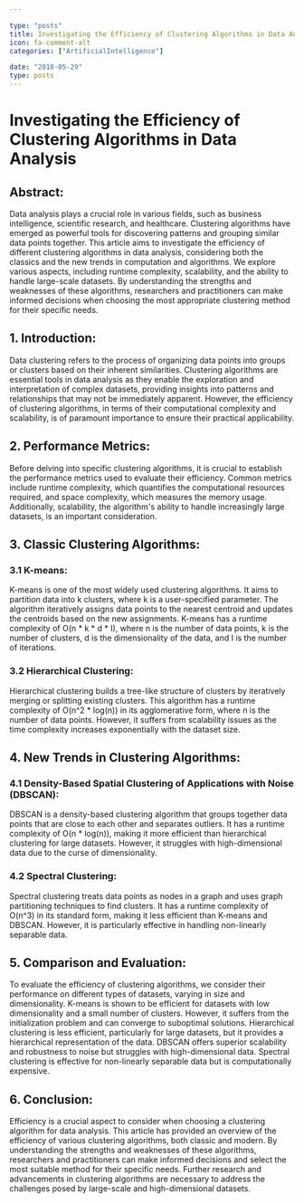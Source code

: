```yaml
---

type: "posts"
title: Investigating the Efficiency of Clustering Algorithms in Data Analysis
icon: fa-comment-alt
categories: ["ArtificialIntelligence"]

date: "2018-05-29"
type: posts
---
```





# Investigating the Efficiency of Clustering Algorithms in Data Analysis

## Abstract:
Data analysis plays a crucial role in various fields, such as business intelligence, scientific research, and healthcare. Clustering algorithms have emerged as powerful tools for discovering patterns and grouping similar data points together. This article aims to investigate the efficiency of different clustering algorithms in data analysis, considering both the classics and the new trends in computation and algorithms. We explore various aspects, including runtime complexity, scalability, and the ability to handle large-scale datasets. By understanding the strengths and weaknesses of these algorithms, researchers and practitioners can make informed decisions when choosing the most appropriate clustering method for their specific needs.

## 1. Introduction:
Data clustering refers to the process of organizing data points into groups or clusters based on their inherent similarities. Clustering algorithms are essential tools in data analysis as they enable the exploration and interpretation of complex datasets, providing insights into patterns and relationships that may not be immediately apparent. However, the efficiency of clustering algorithms, in terms of their computational complexity and scalability, is of paramount importance to ensure their practical applicability.

## 2. Performance Metrics:
Before delving into specific clustering algorithms, it is crucial to establish the performance metrics used to evaluate their efficiency. Common metrics include runtime complexity, which quantifies the computational resources required, and space complexity, which measures the memory usage. Additionally, scalability, the algorithm's ability to handle increasingly large datasets, is an important consideration.

## 3. Classic Clustering Algorithms:
### 3.1 K-means:
K-means is one of the most widely used clustering algorithms. It aims to partition data into k clusters, where k is a user-specified parameter. The algorithm iteratively assigns data points to the nearest centroid and updates the centroids based on the new assignments. K-means has a runtime complexity of O(n * k * d * I), where n is the number of data points, k is the number of clusters, d is the dimensionality of the data, and I is the number of iterations.

### 3.2 Hierarchical Clustering:
Hierarchical clustering builds a tree-like structure of clusters by iteratively merging or splitting existing clusters. This algorithm has a runtime complexity of O(n^2 * log(n)) in its agglomerative form, where n is the number of data points. However, it suffers from scalability issues as the time complexity increases exponentially with the dataset size.

## 4. New Trends in Clustering Algorithms:
### 4.1 Density-Based Spatial Clustering of Applications with Noise (DBSCAN):
DBSCAN is a density-based clustering algorithm that groups together data points that are close to each other and separates outliers. It has a runtime complexity of O(n * log(n)), making it more efficient than hierarchical clustering for large datasets. However, it struggles with high-dimensional data due to the curse of dimensionality.

### 4.2 Spectral Clustering:
Spectral clustering treats data points as nodes in a graph and uses graph partitioning techniques to find clusters. It has a runtime complexity of O(n^3) in its standard form, making it less efficient than K-means and DBSCAN. However, it is particularly effective in handling non-linearly separable data.

## 5. Comparison and Evaluation:
To evaluate the efficiency of clustering algorithms, we consider their performance on different types of datasets, varying in size and dimensionality. K-means is shown to be efficient for datasets with low dimensionality and a small number of clusters. However, it suffers from the initialization problem and can converge to suboptimal solutions. Hierarchical clustering is less efficient, particularly for large datasets, but it provides a hierarchical representation of the data. DBSCAN offers superior scalability and robustness to noise but struggles with high-dimensional data. Spectral clustering is effective for non-linearly separable data but is computationally expensive.

## 6. Conclusion:
Efficiency is a crucial aspect to consider when choosing a clustering algorithm for data analysis. This article has provided an overview of the efficiency of various clustering algorithms, both classic and modern. By understanding the strengths and weaknesses of these algorithms, researchers and practitioners can make informed decisions and select the most suitable method for their specific needs. Further research and advancements in clustering algorithms are necessary to address the challenges posed by large-scale and high-dimensional datasets.